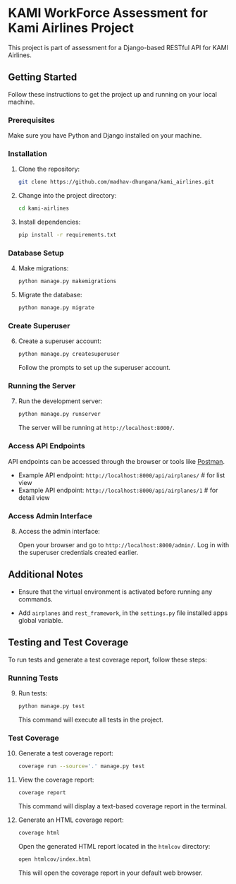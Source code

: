 # KAMI WorkForce Assessment for Kami Airlines Project

This project is part of assessment for a Django-based RESTful API for KAMI Airlines.

## Getting Started

Follow these instructions to get the project up and running on your local machine.

### Prerequisites

Make sure you have Python and Django installed on your machine.

### Installation

1. Clone the repository:

    ```bash
    git clone https://github.com/madhav-dhungana/kami_airlines.git
    ```

2. Change into the project directory:

    ```bash
    cd kami-airlines
    ```

3. Install dependencies:

    ```bash
    pip install -r requirements.txt
    ```

### Database Setup

4. Make migrations:

    ```bash
    python manage.py makemigrations
    ```

5. Migrate the database:

    ```bash
    python manage.py migrate
    ```

### Create Superuser

6. Create a superuser account:

    ```bash
    python manage.py createsuperuser
    ```

    Follow the prompts to set up the superuser account.

### Running the Server

7. Run the development server:

    ```bash
    python manage.py runserver
    ```

    The server will be running at `http://localhost:8000/`.

### Access API Endpoints

API endpoints can be accessed through the browser or tools like [Postman](https://www.postman.com/).

- Example API endpoint: `http://localhost:8000/api/airplanes/` # for list view
- Example API endpoint: `http://localhost:8000/api/airplanes/1` # for detail view

### Access Admin Interface

8. Access the admin interface:

    Open your browser and go to `http://localhost:8000/admin/`. Log in with the superuser credentials created earlier.

## Additional Notes

- Ensure that the virtual environment is activated before running any commands.

- Add `airplanes` and `rest_framework`, in the `settings.py` file installed apps global variable.

## Testing and Test Coverage

To run tests and generate a test coverage report, follow these steps:

### Running Tests

9. Run tests:

    ```bash
    python manage.py test
    ```

    This command will execute all tests in the project.

### Test Coverage

10. Generate a test coverage report:

    ```bash
    coverage run --source='.' manage.py test
    ```

11. View the coverage report:

    ```bash
    coverage report
    ```

    This command will display a text-based coverage report in the terminal.

12. Generate an HTML coverage report:

    ```bash
    coverage html
    ```

    Open the generated HTML report located in the `htmlcov` directory:

    ```bash
    open htmlcov/index.html
    ```

    This will open the coverage report in your default web browser.


